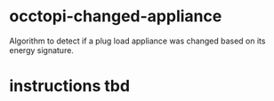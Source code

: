 # occtopi-changed-appliance
Algorithm to detect if a plug load appliance was changed based on its energy signature.

# instructions tbd